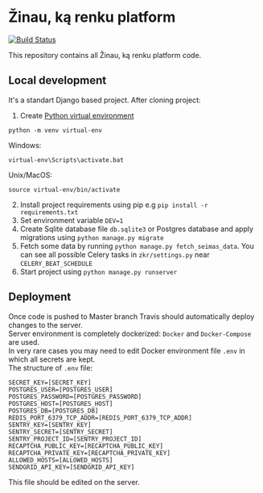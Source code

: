 # Žinau, ką renku platform

[![Build Status](https://travis-ci.org/zinaukarenku/zkr-platform.svg?branch=master)](https://travis-ci.org/zinaukarenku/zkr-platform)

This repository contains all Žinau, ką renku platform code. 

Local development
------------

It's a standart Django based project. After cloning project:
1. Create [Python virtual environment](https://docs.python.org/3/tutorial/venv.html)
```
python -m venv virtual-env
```
Windows:
```
virtual-env\Scripts\activate.bat
```
Unix/MacOS:
```
source virtual-env/bin/activate
```
2. Install project requirements using pip e.g `pip install -r requirements.txt`
3. Set environment variable `DEV=1`
4. Create Sqlite database file `db.sqlite3` or Postgres database and apply migrations using `python manage.py migrate`
5. Fetch some data by running `python manage.py fetch_seimas_data`. You can see all possible Celery tasks in `zkr/settings.py` near `CELERY_BEAT_SCHEDULE`
6. Start project using `python manage.py runserver`

Deployment
------------
Once code is pushed to Master branch Travis should automatically deploy changes to the server.  
Server environment is completely dockerized: `Docker` and `Docker-Compose` are used.  
In very rare cases you may need to edit Docker environment file `.env` in which all secrets are kept.  
The structure of `.env` file:  
```
SECRET_KEY=[SECRET_KEY]
POSTGRES_USER=[POSTGRES_USER]
POSTGRES_PASSWORD=[POSTGRES_PASSWORD]
POSTGRES_HOST=[POSTGRES_HOST]
POSTGRES_DB=[POSTGRES_DB]
REDIS_PORT_6379_TCP_ADDR=[REDIS_PORT_6379_TCP_ADDR]
SENTRY_KEY=[SENTRY_KEY]
SENTRY_SECRET=[SENTRY_SECRET]
SENTRY_PROJECT_ID=[SENTRY_PROJECT_ID]
RECAPTCHA_PUBLIC_KEY=[RECAPTCHA_PUBLIC_KEY]
RECAPTCHA_PRIVATE_KEY=[RECAPTCHA_PRIVATE_KEY]
ALLOWED_HOSTS=[ALLOWED_HOSTS]
SENDGRID_API_KEY=[SENDGRID_API_KEY]
```

This file should be edited on the server. 

